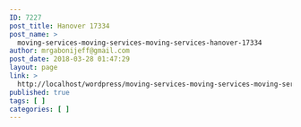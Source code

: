 ```yaml
---
ID: 7227
post_title: Hanover 17334
post_name: >
  moving-services-moving-services-moving-services-hanover-17334
author: mrgabonijeff@gmail.com
post_date: 2018-03-28 01:47:29
layout: page
link: >
  http://localhost/wordpress/moving-services-moving-services-moving-services-hanover-17334/
published: true
tags: [ ]
categories: [ ]
---
```

